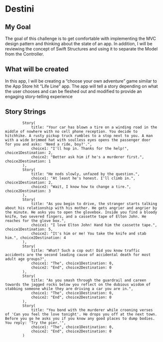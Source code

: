 #  Destini

## My Goal

The goal of this challenge is to get comfortable with implementing the MVC design pattern and thinking about the state of an app. In addition, I will be reviewing the concept of Swift Structures and using it to separate the Model from the Controller. 

## What will be created

In this app, I will be creating a “choose your own adventure” game similar to the App Store hit “Life Line” app. The app will tell a story depending on what the user chooses and can be fleshed out and modified to provide an engaging story-telling experience


## Story Strings
```
        Story(
            title: "Your car has blown a tire on a winding road in the middle of nowhere with no cell phone reception. You decide to hitchhike. A rusty pickup truck rumbles to a stop next to you. A man with a wide brimmed hat with soulless eyes opens the passenger door for you and asks: 'Need a ride, boy?'.",
            choice1: "I'll hop in. Thanks for the help!", choice1Destination: 2,
            choice2: "Better ask him if he's a murderer first.", choice2Destination: 1
        ),
        Story(
            title: "He nods slowly, unfazed by the question.",
            choice1: "At least he's honest. I'll climb in.", choice1Destination: 2,
            choice2: "Wait, I know how to change a tire.", choice2Destination: 3
        ),
        Story(
            title: "As you begin to drive, the stranger starts talking about his relationship with his mother. He gets angrier and angrier by the minute. He asks you to open the glovebox. Inside you find a bloody knife, two severed fingers, and a cassette tape of Elton John. He reaches for the glove box.",
            choice1: "I love Elton John! Hand him the cassette tape.", choice1Destination: 5,
            choice2: "It's him or me! You take the knife and stab him.", choice2Destination: 4
        ),
        Story(
            title: "What? Such a cop out! Did you know traffic accidents are the second leading cause of accidental death for most adult age groups?",
            choice1: "The", choice1Destination: 0,
            choice2: "End", choice2Destination: 0
        ),
        Story(
            title: "As you smash through the guardrail and careen towards the jagged rocks below you reflect on the dubious wisdom of stabbing someone while they are driving a car you are in.",
            choice1: "The", choice1Destination: 0,
            choice2: "End", choice2Destination: 0
        ),
        Story(
            title: "You bond with the murderer while crooning verses of 'Can you feel the love tonight'. He drops you off at the next town. Before you go he asks you if you know any good places to dump bodies. You reply: 'Try the pier.'",
            choice1: "The", choice1Destination: 0,
            choice2: "End", choice2Destination: 0
        )      
```
